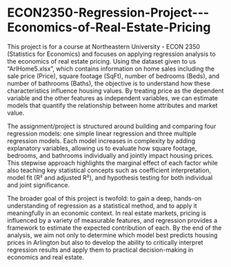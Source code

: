 # ECON2350-Regression-Project---Economics-of-Real-Estate-Pricing

This project is for a course at Northeastern University - ECON 2350 (Statistics for Economics) and focuses on applying regression analysis to the economics of real estate pricing. Using the dataset given to us “ArlHome5.xlsx”, which contains information on home sales including the sale price (Price), square footage (SqFt), number of bedrooms (Beds), and number of bathrooms (Baths), the objective is to understand how these characteristics influence housing values. By treating price as the dependent variable and the other features as independent variables, we can estimate models that quantify the relationship between home attributes and market value.

The assignment/project is structured around building and comparing four regression models: one simple linear regression and three multiple regression models. Each model increases in complexity by adding explanatory variables, allowing us to evaluate how square footage, bedrooms, and bathrooms individually and jointly impact housing prices. This stepwise approach highlights the marginal effect of each factor while also teaching key statistical concepts such as coefficient interpretation, model fit (R² and adjusted R²), and hypothesis testing for both individual and joint significance.

The broader goal of this project is twofold: to gain a deep, hands-on understanding of regression as a statistical method, and to apply it meaningfully in an economic context. In real estate markets, pricing is influenced by a variety of measurable features, and regression provides a framework to estimate the expected contribution of each. By the end of the analysis, we aim not only to determine which model best predicts housing prices in Arlington but also to develop the ability to critically interpret regression results and apply them to practical decision-making in economics and real estate.
